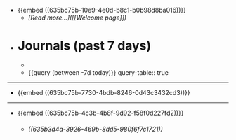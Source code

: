 - {{embed ((635bc75b-10e9-4e0d-b8c1-b0b98d8ba016))}}
	- *[Read more...]([[Welcome page]])*
- # **Journals** (past 7 days)
	-
	- {{query (between -7d today)}}
	  query-table:: true
- ---
- {{embed ((635bc75b-7730-4bdb-8246-0d43c3432cd3))}}
- ---
- {{embed ((635bc75b-4c3b-4b8f-9d92-f58f0d227fd2))}}
	- ###### ((635b3d4a-3926-469b-8dd5-980f6f7c1721))